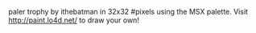 paler trophy by ithebatman in 32x32 #pixels using the MSX palette. Visit http://paint.lo4d.net/ to draw your own! 